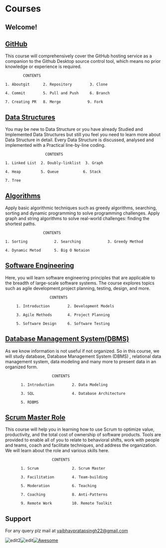 # Courses

## Welcome!

## [GitHub](1-github)

This course will comprehensively cover the GitHub hosting service as a companion to the Github Desktop source control tool, which means no prior knowledge or experience is required.

    		CONTENTS

    1. Aboutgit      2. Repository        3. Clone

    4. Commit        5. Pull and Push     6. Branch

    7. Creating PR   8. Merge            9. Fork

## [Data Structures](2-datastructure)

You may be new to Data Structure or you have already Studied and Implemented Data Structures but still you feel you need to learn more about Data Structure in detail. Every Data Structure is discussed, analysed and implemented with a Practical line-by-line coding.

                      CONTENTS

    1. Linked List  2. Doubly-linklist  3. Graph

    4. Heap         5. Queue           6. Stack

    7. Tree

## [Algorithms](3-algorithms)

Apply basic algorithmic techniques such as greedy algorithms, searching, sorting and dynamic programming to solve programming challenges.
Apply graph and string algorithms to solve real-world challenges: finding the shortest paths.

                     CONTENTS

    1. Sorting            2. Searching            3. Greedy Method

    4. Dynamic Metod      5. Big O Notaion

## [Software Engineering](4-software-engineering)

Here, you will learn software engineering principles that are applicable to the breadth of large-scale software systems. The course explores topics such as agile development,project planning, testing, design, and more.

                        CONTENTS

         1. Introduction        2. Development Models

         3. Agile Methods       4. Project Planning

         5. Software Design     6. Software Testing

## [Database Management System(DBMS)](5-dbms)

As we know information is not useful if not organized. So in this course, we will study database, Database Management System (DBMS) , relational data management system, data modeling and many more to present data in an organized form.

                         CONTENTS

           1. Introduction        2. Data Modeling

           3. SQL                 4. Database Architecture

           5. RDBMS

## [Scrum Master Role](7-scrum-master-role)

This course will help you in learning how to use Scrum to optimize value, productivity, and the total cost of ownership of software products. Tools are provided to enable all of you to relate to behavioral shifts, work with people and teams, coach and facilitate techniques, and address the organization. We will learn about the role and various skills here.

                         CONTENTS

           1. Scrum               2. Scrum Master

           3. Facilitation        4. Team-building

           5. Moderation          6. Teaching

           7. Coaching            8. Anti-Patterns

           9. Remote Work         10. Remote Toolkit

## Support

For any query plz mail at vaibhavpratapsingh22@gmail.com

![edit2](https://img.shields.io/static/v1?label=Topic&message=Introduction&color=orange)![edit](https://img.shields.io/static/v1?label=PRs&message=Welcome&color=<COLOR>)[![Awesome](https://cdn.rawgit.com/sindresorhus/awesome/d7305f38d29fed78fa85652e3a63e154dd8e8829/media/badge.svg)](https://github.com/sindresorhus/awesome#readme)
